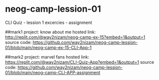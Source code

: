 # neog-camp-lession-01 

CLI Quiz - lession 1 excercies - assignment

##mark1
project: know about me
hosted link: http://replit.com/@way2nizam/neog-camp-ex-15?embed=1&output=1
source code: https://github.com/way2nizam/neog-camp-lession-01/blob/main/neog-camp-ex-15-CLI-App-1


##mark2
project: marvel fans
hosted link: https://replit.com/@way2nizam/CLI-Quiz-App?embed=1&output=1
source code: https://github.com/way2nizam/neog-camp-lession-01/blob/main/neog-camp-CLI-APP-assignment


